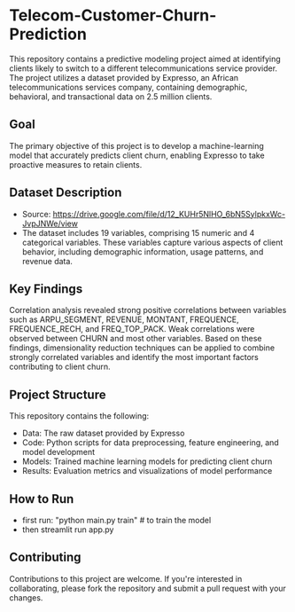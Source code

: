 # Telecom-Customer-Churn-Prediction
This repository contains a predictive modeling project aimed at identifying clients likely to switch to a different telecommunications service provider. The project utilizes a dataset provided by Expresso, an African telecommunications services company, containing demographic, behavioral, and transactional data on 2.5 million clients.

## Goal
The primary objective of this project is to develop a machine-learning model that accurately predicts client churn, enabling Expresso to take proactive measures to retain clients.

## Dataset Description
- Source: https://drive.google.com/file/d/12_KUHr5NlHO_6bN5SylpkxWc-JvpJNWe/view
- The dataset includes 19 variables, comprising 15 numeric and 4 categorical variables. These variables capture various aspects of client behavior, including demographic information, usage patterns, and revenue data.

## Key Findings
Correlation analysis revealed strong positive correlations between variables such as ARPU_SEGMENT, REVENUE, MONTANT, FREQUENCE, FREQUENCE_RECH, and FREQ_TOP_PACK. Weak correlations were observed between CHURN and most other variables. Based on these findings, dimensionality reduction techniques can be applied to combine strongly correlated variables and identify the most important factors contributing to client churn.

## Project Structure
This repository contains the following:
- Data: The raw dataset provided by Expresso
- Code: Python scripts for data preprocessing, feature engineering, and model development
- Models: Trained machine learning models for predicting client churn
- Results: Evaluation metrics and visualizations of model performance

## How to Run
- first run: "python main.py train" # to train the model
- then streamlit run app.py
  
## Contributing
Contributions to this project are welcome. If you're interested in collaborating, please fork the repository and submit a pull request with your changes.
